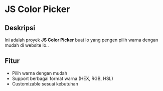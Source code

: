 # JS Color Picker

## Deskripsi
Ini adalah proyek **JS Color Picker** buat lo yang pengen pilih warna dengan mudah di website lo..

## Fitur

- Pilih warna dengan mudah
- Support berbagai format warna (HEX, RGB, HSL)
- Customizable sesuai kebutuhan 
